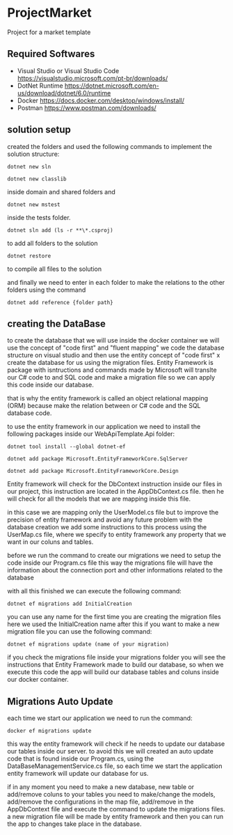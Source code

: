 # ProjectMarket
Project for a market template


## Required Softwares

- Visual Studio or Visual Studio Code https://visualstudio.microsoft.com/pt-br/downloads/
- DotNet Runtime https://dotnet.microsoft.com/en-us/download/dotnet/6.0/runtime
- Docker https://docs.docker.com/desktop/windows/install/
- Postman https://www.postman.com/downloads/
    
    
    
## solution setup

created the folders and used the following commands to implement the solution structure:

```
dotnet new sln
```
```
dotnet new classlib
```
inside domain and shared folders and
```
dotnet new mstest
```
inside the tests folder.
```
dotnet sln add (ls -r **\*.csproj)
```
to add all folders to the solution
```
dotnet restore
```
to compile all files to the solution

and finally we need to enter in each folder to make the relations to the other folders using the command

```
dotnet add reference {folder path}
```

## creating the DataBase

to create the database that we will use inside the docker container we will use the concept of "code first"
and "fluent mapping" we code the database structure on visual studio and then use the entity concept of "code first"
x create the database for us using the migration files. Entity Framework is package with isntructions and commands
 made by Microsoft will translte our C# code to and SQL code and make a migration file so we can apply this code 
inside our database.

that is why the entity framework is called an object relational mapping (ORM) because make the relation between 
or C# code and the SQL database code.

to use the entity framework in our application we need to install the following packages inside our WebApiTemplate.Api folder:
```
dotnet tool install --global dotnet-ef
```
```
dotnet add package Microsoft.EntityFrameworkCore.SqlServer
```
```
dotnet add package Microsoft.EntityFrameworkCore.Design
```

Entity framework will check for the DbContext instruction inside our files in our project, this instruction are located in
the AppDbContext.cs file. then he will check for all the models that we are mapping inside this file.

in this case we are mapping only the UserModel.cs file but to improve the precision of entity framework and avoid any 
future problem with the database creation we add some instructions to this process using the UserMap.cs file, where
we specify to entity framework any property that we want in our coluns and tables.

before we run the command to create our migrations we need to setup the code inside our Program.cs file this way
the migrations file will have the information about the connection port and other informations related to the database

with all this finished we can execute the following command:

```
dotnet ef migrations add InitialCreation 
```

you can use any name for the first time you are creating the migration files here we used the InitialCreation name
after this if you want to make a new migration file you can use the following command:

```
dotnet ef migrations update (name of your migration)
```

if you check the migrations file inside your migrations folder you will see the instructions that Entity Framework made 
to build our database, so when we execute this code the app will build our database tables and coluns inside our docker
container.


## Migrations Auto Update

each time we start our application we need to run the command:

```
docker ef migrations update
```

this way the entity framework will check if he needs to update our database our tables inside our server. to avoid this
we will created an auto update code that is found inside our Program.cs, using the DataBaseManagementService.cs file, so 
each time we start the application entity framework will update our database for us.

if in any moment you need to make a new database, new table or add/remove coluns to your tables you need to make/change
the models, add/remove the configurations in the map file, add/remove in the AppDbContext file and execute the command to 
update the migrations files. a new migration file will be made by entity framework and then you can run the app to changes
take place in the database.


